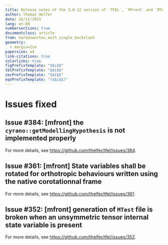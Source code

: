 ```yaml
---
title: Release notes of the 3.0.12 version of `TFEL`, `MFront` and `MTest`
author: Thomas Helfer
date: 16/11/2021
lang: en-EN
numbersections: true
documentclass: article
from: markdown+tex_math_single_backslash
geometry:
  - margin=2cm
papersize: a4
link-citations: true
colorlinks: true
figPrefixTemplate: "$$i$$"
tblPrefixTemplate: "$$i$$"
secPrefixTemplate: "$$i$$"
eqnPrefixTemplate: "($$i$$)"
---
```


# Issues fixed

## Issue #384: [mfront] the `cyrano::getModellingHypothesis` is not implemented properly

For more details, see <https://github.com/thelfer/tfel/issues/384>.

## Issue #361: [mfront] State variables shall be rotated for orthotropic behaviours written using the native corotationnal frame

For more details, see <https://github.com/thelfer/tfel/issues/361>.

## Issue #352: [mfront] generation of `MTest` file is broken when an unsymmetric tensor internal state variable is present

For more details, see <https://github.com/thelfer/tfel/issues/352>.
